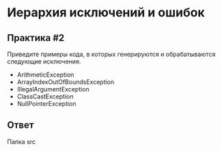 # Иерархия исключений и ошибок

## Практика #2

Приведите примеры кода, в которых генерируются и обрабатываются следующие исключения.

- ArithmeticException
- ArrayIndexOutOfBoundsException
- IllegalArgumentException
- ClassCastException
- NullPointerException

## Ответ

Папка src